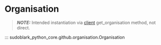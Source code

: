 # Organisation

> **_NOTE:_**  Intended instantiation via
> [client](./client.md) get_organisation method, not direct.

::: sudoblark_python_core.github.organisation.Organisation